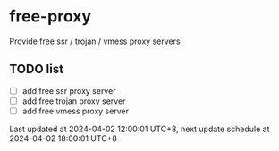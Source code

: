 
# free-proxy
Provide free ssr / trojan / vmess proxy servers


## TODO list
- [ ] add free ssr proxy server
- [ ] add free trojan proxy server
- [ ] add free vmess proxy server

Last updated at 2024-04-02 12:00:01 UTC+8, next update schedule at 2024-04-02 18:00:01 UTC+8

